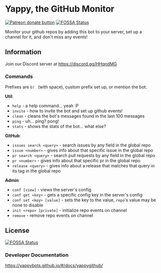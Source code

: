 # Yappy, the GitHub Monitor

<span class="badge-patreon"><a href="https://www.patreon.com/YappyBots" title="Donate to this project using Patreon"><img src="https://img.shields.io/badge/patreon-donate-yellow.svg" alt="Patreon donate button" /></a></span>
[![FOSSA Status](https://app.fossa.io/api/projects/git%2Bgithub.com%2FYappyBots%2FYappyGitHub.svg?type=shield)](https://app.fossa.io/projects/git%2Bgithub.com%2FYappyBots%2FYappyGitHub?ref=badge_shield)

Monitor your github repos by adding this bot to your server, set up a channel for it, and don't miss any events!

## Information

Join our Discord server at https://discord.gg/HHqndMG

### Commands

Prefixes are `G! ` (with space), custom prefix set up, or mention the bot.

__**Util**__:
  - `help` - a help command... yeah :P
  - `invite` - how to invite the bot and set up github events!
  - `clean` - cleans the bot's messages found in the last 100 messages
  - `ping` - uh... ping? pong!
  - `stats` - shows the stats of the bot... what else?

__**GitHub**__:
  - `issues search <query>` - search issues by any field in the global repo
  - `issue <number>` - gives info about that specific issue in the global repo
  - `pr search <query>` - search pull requests by any field in the global repo
  - `pr <number>` - gives info about that specific pr in the global repo
  - `release <query>` - gives info about a release that matches that query in its tag in the global repo

__**Admin**__:
  - `conf [view]` - views the server's config
  - `conf get <key>` - gets a specific config key in the server's config
  - `conf set <key> [value]` - sets the key to the value, `repo`'s value may be none to disable
  - `init <repo> [private]` - initialize repo events on channel
  - `remove` - remove repo events on channel

## License

[![FOSSA Status](https://app.fossa.io/api/projects/git%2Bgithub.com%2FYappyBots%2FYappyGitHub.svg?type=large)](https://app.fossa.io/projects/git%2Bgithub.com%2FYappyBots%2FYappyGitHub?ref=badge_large)

### Developer Documentation

https://yappybots.github.io/#/docs/yappygithub/